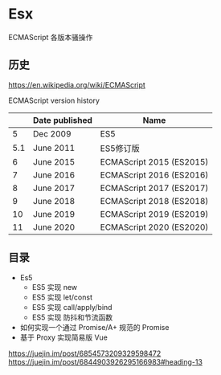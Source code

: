 # Esx
ECMAScript 各版本骚操作

## 历史
https://en.wikipedia.org/wiki/ECMAScript

ECMAScript version history


|        |	Date published |         Name            |
|  ----  |      ----       |         ----            | 
| 5	     |  Dec 2009       |       ES5               |
| 5.1    | 	June 2011	   |       ES5修订版          |
| 6	     |  June 2015	   | ECMAScript 2015 (ES2015)| 
| 7	     |  June 2016	   | ECMAScript 2016 (ES2016)| 
| 8	     |  June 2017	   | ECMAScript 2017 (ES2017)| 
| 9	     |  June 2018	   | ECMAScript 2018 (ES2018)| 
| 10     | 	June 2019	   | ECMAScript 2019 (ES2019)| 
| 11     | 	June 2020	   | ECMAScript 2020 (ES2020)| 

## 目录
- Es5
    - ES5 实现 new
    - ES5 实现 let/const
    - ES5 实现 call/apply/bind
    - ES5 实现 防抖和节流函数
- 如何实现一个通过 Promise/A+ 规范的 Promise
- 基于 Proxy 实现简易版 Vue

https://juejin.im/post/6854573209329598472
https://juejin.im/post/6844903926295166983#heading-13